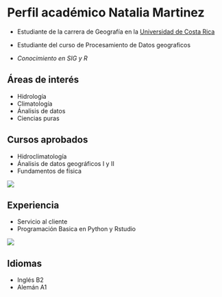 # Perfil académico Natalia Martinez
- Estudiante de la carrera de Geografía en la [Universidad de Costa Rica](https://www.ucr.ac.cr/)  
- Estudiante del curso de Procesamiento de Datos geograficos

- *Conocimiento en SIG y R*

## Áreas de interés
- Hidrología
- Climatología
- Ánalisis de datos
- Ciencias puras

## Cursos aprobados 
- Hidroclimatología
- Ánalisis de datos geográficos I y II
- Fundamentos de física

![](https://www.iagua.es/sites/default/files/styles/thumbnail-830x455/public/hidrologia_0.jpg?itok=cIV9bu4g)

## Experiencia
- Servicio al cliente
- Programación Basica en Python y Rstudio

![](https://concepto.de/wp-content/uploads/2014/08/programacion-2-e1551291144973.jpg)

## Idiomas
- Inglés B2
- Alemán A1



